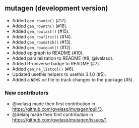 ## mutagen (development version)

* Added `gen_rowmin()` (#17).
* Added `gen_rownth()` (#16).
* Added `gen_rowlast()` (#15).
* Added `gen_rowfirst()` (#14).
* Added `gen_rowmatch()` (#13).
* Added `gen_rowcount()` (#12).
* Added epigraph to README (#10).
* Added parallelization to README (#8, @ivelasq).
* Added R-universe badge to README (#7).
* Added `gen_na_listcol()` (#6).
* Updated usethis helpers to usethis 3.1.0 (#5).
* Added a `NEWS.md` file to track changes to the package (#5).

### New contributors
* @ivelasq made their first contribution in https://github.com/gvelasq/mutagen/pull/3.
* @delabj made their first contribution in https://github.com/gvelasq/mutagen/issues/1.
